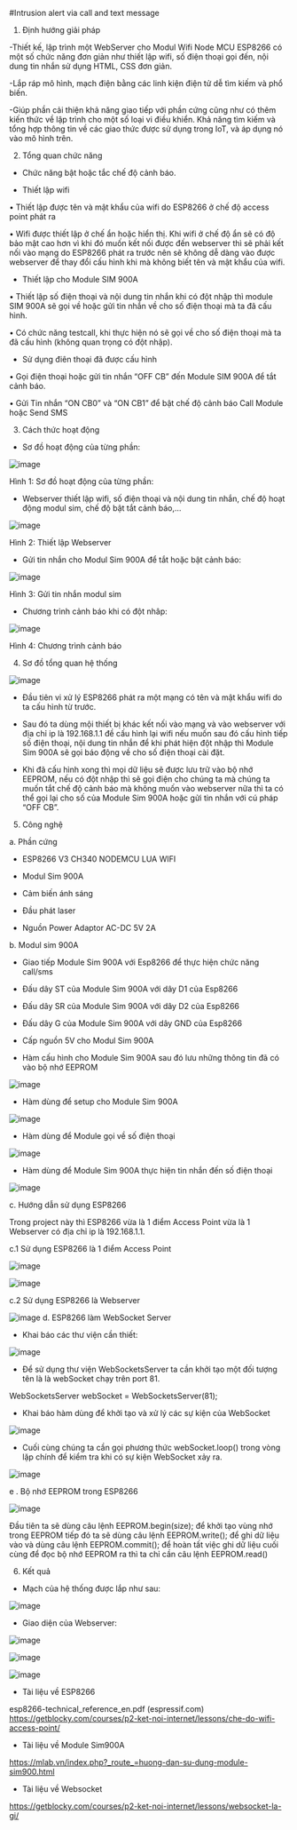 #Intrusion alert via call and text message 
1. Định hướng giải pháp

-Thiết kế, lập trình một WebServer cho Modul Wifi Node MCU ESP8266 có một số chức năng đơn giản như thiết lập wifi, số điện thoại gọi đến, nội dung tin nhắn sử dụng HTML, CSS đơn giản. 

-Lắp ráp mô hình, mạch điện bằng các linh kiện điện tử dễ tìm kiếm và phổ biến.

-Giúp phần cải thiện khả năng giao tiếp với phần cứng cũng như có thêm kiến thức về lập trình cho một số loại vi điều khiển. Khả năng tìm kiếm và tổng hợp thông tin về các giao thức được sử dụng trong IoT, và áp dụng nó vào mô hình trên.

2. Tổng quan chức năng

-	Chức năng bật hoặc tắc chế độ cảnh báo.

-	Thiết lập wifi

•	Thiết lập được tên và mật khẩu của wifi do ESP8266 ở chế độ access point phát ra

•	Wifi được thiết lập ở chế ẩn hoặc hiển thị. Khi wifi ở chế độ ẩn sẽ có độ bảo mật cao hơn vì khi đó muốn kết nối được đến webserver thì sẽ phải kết nối vào mạng do ESP8266 phát ra trước nên sẽ không dễ dàng vào được webserver để thay đổi cấu hình khi mà không biết tên và mật khẩu của wifi.

-	Thiết lập cho Module SIM 900A

  •	Thiết lập số điện thoại và nội dung tin nhắn khi có đột nhập thì module SIM 900A sẽ gọi về hoặc gửi tin nhắn về cho số điện thoại mà ta đã cấu hình.
  
  •	Có chức năng testcall, khi thực hiện nó sẽ gọi về cho số điện thoại mà ta đã cấu hình (không quan trọng có đột nhập).

-	Sử dụng điên thoại đã được cấu hình 

  •	Gọi điện thoại hoặc gửi tin nhắn “OFF CB” đến Module SIM 900A để tắt cảnh báo.
  
  •	Gửi Tin nhắn “ON CB0” và “ON CB1” để bật chế độ cảnh báo Call Module hoặc Send SMS 

3. Cách thức hoạt động

-	Sơ đồ hoạt động của từng phần:

![image](https://user-images.githubusercontent.com/59023235/151993601-a58b6d84-42da-4280-8995-60d0636b18c5.png)
                                     
Hình 1: Sơ đồ hoạt động của từng phần:

-	Webserver thiết lập wifi, số điện thoại và nội dung tin nhắn, chế độ hoạt động modul sim, chế độ bật tắt cảnh báo,…

![image](https://user-images.githubusercontent.com/59023235/151993646-2f95bcda-5d63-416c-92d6-59cd8f9e198b.png)

                                    
Hình 2: Thiết lập Webserver

-	Gửi tin nhắn cho Modul Sim 900A để tắt hoặc bật cảnh báo:

![image](https://user-images.githubusercontent.com/59023235/151993671-86f6112e-9c4d-4179-93f8-c38f068970f8.png)

                                      
Hình 3: Gửi tin nhắn modul sim

-	Chương trình cảnh báo khi có đột nhâp:

![image](https://user-images.githubusercontent.com/59023235/151993739-17722901-83b6-4c92-b66a-59d0686f5733.png)

  
Hình 4: Chương trình cảnh báo

4. Sơ đồ tổng quan hệ thống

![image](https://user-images.githubusercontent.com/59023235/151993826-761349fb-9f3a-42e6-b5a4-024d4d4718ca.png)

-	Đầu tiên vi xử lý ESP8266 phát ra một mạng có tên và mật khẩu wifi do ta cấu hình từ trước.

-	Sau đó ta dùng mội thiết bị khác kết nối vào mạng và vào webserver với địa chỉ ip là 192.168.1.1 đề cấu hình lại wifi nếu muốn sau đó cấu hình tiếp số điện thoại, nội dung tin nhắn để khi phát hiện đột nhập thì Module Sim 900A sẽ gọi báo động về cho số điện thoại cài đặt.

-	Khi đã cấu hình xong thì mọi dữ liệu sẽ được lưu trữ vào bộ nhớ EEPROM, nếu có đột nhập thì sẽ gọi điện cho chúng ta mà chúng ta muốn tắt chế độ cảnh báo mà không muốn vào webserver nữa thì ta có thể gọi lại cho số của Module Sim 900A hoặc gửi tin nhắn với cú pháp “OFF CB”.

5. Công nghệ

a. Phần cứng 

- ESP8266 V3 CH340 NODEMCU LUA WIFI

- Modul Sim 900A

- Cảm biến ánh sáng

- Đầu phát laser

- Nguồn Power Adaptor AC-DC 5V 2A

b. Modul sim 900A
- Giao tiếp Module Sim 900A với Esp8266 để thực hiện chức năng call/sms

+ Đấu dây ST của Module Sim 900A với dây D1 của Esp8266

+ Đấu dây SR của Module Sim 900A với dây D2 của Esp8266

+ Đấu dây G của Module Sim 900A với dây GND của Esp8266

+ Cấp nguồn 5V cho Modul Sim 900A

-	Hàm cấu hình cho Module Sim 900A sau đó lưu những thông tin đã có vào bộ nhớ EEPROM

![image](https://user-images.githubusercontent.com/59023235/152003196-87d7b0fc-a56b-422c-81e5-baae6f3f7127.png)

-	Hàm dùng để setup cho Module Sim 900A

![image](https://user-images.githubusercontent.com/59023235/152003620-781934e7-bc41-401c-8780-6456a08e9820.png)

-	Hàm dùng để Module gọi về số điện thoại 

![image](https://user-images.githubusercontent.com/59023235/152003714-861f3cb1-a6e4-4a4f-9232-95196c2b0d4f.png)

-	Hàm dùng để Module Sim 900A thực hiện tin nhắn đến số điện thoại

![image](https://user-images.githubusercontent.com/59023235/152003836-077ffe21-ecb4-4b3b-afad-9fd90b5441d1.png)

c. Hướng dẫn sử dụng ESP8266

  Trong project này thì ESP8266 vừa là 1 điểm Access Point vừa là 1 Webserver có địa chỉ ip là 192.168.1.1.

c.1 Sử dụng ESP8266 là 1 điểm Access Point

![image](https://user-images.githubusercontent.com/59023235/151996242-21175e8f-a541-4c61-b6a0-ef1cb17826a1.png)

![image](https://user-images.githubusercontent.com/59023235/151996251-a3fe7b01-4854-470e-a6a4-19e544494b7f.png)

c.2 Sử dụng ESP8266 là Webserver

![image](https://user-images.githubusercontent.com/59023235/151996371-efac3d01-6d8f-4bfa-a20f-1e7c824019b6.png)
d. ESP8266 làm WebSocket Server

- Khai báo các thư viện cần thiết:

![image](https://user-images.githubusercontent.com/59023235/152004497-fa255fd2-be3e-461a-a502-54d69f8eedc1.png)

- Để sử dụng thư viện WebSocketsServer ta cần khởi tạo một đối tượng tên là là webSocket chạy trên port 81.

WebSocketsServer webSocket = WebSocketsServer(81);

-	Khai báo hàm dùng để khởi tạo và xử lý các sự kiện của WebSocket 

![image](https://user-images.githubusercontent.com/59023235/152005141-dbf5e86f-7090-405d-92a3-716d7e344bbd.png)

- Cuối cùng chúng ta cần gọi phương thức webSocket.loop() trong vòng lặp chính để kiểm tra khi có sự kiện WebSocket xảy ra.

![image](https://user-images.githubusercontent.com/59023235/152005226-2543a9e5-bd63-41b1-b057-98fd6274d752.png)


e . Bộ nhớ EEPROM trong ESP8266

![image](https://user-images.githubusercontent.com/59023235/151996932-ac81efa5-62a1-4452-a2e3-da23ea63f9f2.png)

Đầu tiên ta sẽ dùng câu lệnh EEPROM.begin(size); để khởi tạo vùng nhớ trong EEPROM tiếp đó ta sẽ dùng câu lệnh EEPROM.write(); để ghi dữ liệu vào và dùng câu lệnh EEPROM.commit(); để hoàn tất việc ghi dữ liệu cuối cùng để đọc bộ nhớ EEPROM ra thì ta chỉ cần câu lệnh EEPROM.read()

6. Kết quả

-	Mạch của hệ thống được lắp như sau: 

![image](https://user-images.githubusercontent.com/59023235/151997272-7fe46218-be95-4f0e-92a3-fa6151abf907.png)

-	Giao diện của Webserver: 

![image](https://user-images.githubusercontent.com/59023235/151997311-9ec42f8c-b42c-4485-bb71-92b9441b9d36.png)

![image](https://user-images.githubusercontent.com/59023235/151997334-03949cc0-7631-4b78-9aa5-7733b2b250d2.png)

![image](https://user-images.githubusercontent.com/59023235/151997360-3610fd8c-7bbb-459b-9a35-a3baa682c008.png)

-	Tài liệu về ESP8266

esp8266-technical_reference_en.pdf (espressif.com)
https://getblocky.com/courses/p2-ket-noi-internet/lessons/che-do-wifi-access-point/

-	Tài liệu về Module Sim900A

https://mlab.vn/index.php?_route_=huong-dan-su-dung-module-sim900.html
-	Tài liệu về Websocket

https://getblocky.com/courses/p2-ket-noi-internet/lessons/websocket-la-gi/


